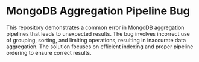 # MongoDB Aggregation Pipeline Bug
This repository demonstrates a common error in MongoDB aggregation pipelines that leads to unexpected results.  The bug involves incorrect use of grouping, sorting, and limiting operations, resulting in inaccurate data aggregation. The solution focuses on efficient indexing and proper pipeline ordering to ensure correct results.
